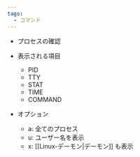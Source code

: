 ```yaml
---
tags:
  - コマンド
---
```

- プロセスの確認
- 表示される項目
	- PID
	- TTY
	- STAT
	- TIME
	- COMMAND

- オプション
	- a:  全てのプロセス
	- u: ユーザー名を表示
	- x: [[Linux-デーモン\|デーモン]] も表示


